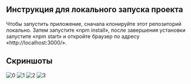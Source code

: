 ## Инструкция для локального запуска проекта
Чтобы запустить приложение, сначала клонируйте этот репозиторий локально.
Затем запустите «npm install», после завершения установки запустите «npm start» и откройте браузер по адресу «http://localhost:3000/».

## Скриншоты
![0](https://github.com/MahmoudHossameldin/greenapi/assets/25561908/a3b4dbe9-3488-44b3-bd12-6d211b4511d7)
![1](https://github.com/MahmoudHossameldin/greenapi/assets/25561908/10f7b62d-3bff-43fa-82a1-471696a51f3f)
![2](https://github.com/MahmoudHossameldin/greenapi/assets/25561908/f364941f-ae95-4f5d-b634-0352b0a7aa4e)
![3](https://github.com/MahmoudHossameldin/greenapi/assets/25561908/152cb4f0-4c34-4c17-af1a-6d17ded8b200)
